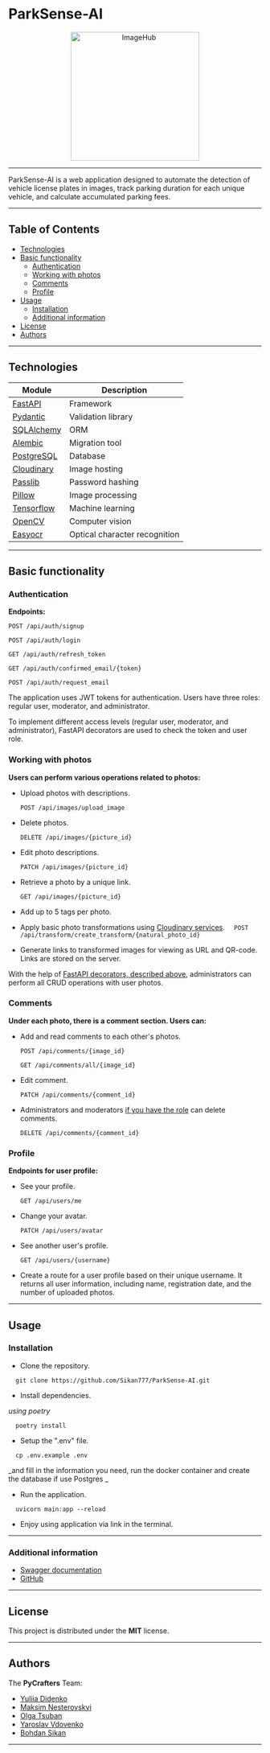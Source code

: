 # ParkSense-AI 

<p align="center">
  <img src="http://res.cloudinary.com/dyhtnkitj/image/upload/v1709056165/ImageHubProjectDB/user_1/original_images/ttu63ajzijfgp7ydjinm.jpg"
  alt="ImageHub" width="256" height="256">
</p>

---

ParkSense-AI is a web application designed to automate the detection of vehicle license plates in images, track parking duration for each unique vehicle, and calculate accumulated parking fees.

---

## Table of Contents

- [Technologies](#technologies)
- [Basic functionality](#basic-functionality)
  - [Authentication](#authentication)
  - [Working with photos](#working-with-photos)
  - [Comments](#comments)
  - [Profile](#profile)
- [Usage](#usage)
  - [Installation](#installation)
  - [Additional information](#additional-information)
- [License](#license)
- [Authors](#authors)

---

## Technologies

| **Module**                                           | **Description**    |
| ---------------------------------------------------- | ------------------ |
| [FastAPI](https://fastapi.tiangolo.com/)             | Framework          |
| [Pydantic](https://pydantic-docs.helpmanual.io/)     | Validation library |
| [SQLAlchemy](https://docs.sqlalchemy.org/)           | ORM                |
| [Alembic](https://alembic.sqlalchemy.org/en/latest/) | Migration tool     |
| [PostgreSQL](https://www.postgresql.org/)            | Database           |
| [Cloudinary](https://cloudinary.com/)                | Image hosting      |
| [Passlib](https://passlib.readthedocs.io/en/stable/) | Password hashing   |
| [Pillow](https://pypi.org/project/Pillow/)           | Image processing   |
| [Tensorflow](https://www.tensorflow.org/guide/tensor)| Machine learning   |
| [OpenCV](https://docs.opencv.org/4.x/)               | Computer vision    |
| [Easyocr](https://github.com/JaidedAI/EasyOCR)       | Optical character recognition   |


---

## Basic functionality

### Authentication

**Endpoints:**

```
POST /api/auth/signup
```

```
POST /api/auth/login
```

```
GET /api/auth/refresh_token
```

```
GET /api/auth/confirmed_email/{token}
```

```
POST /api/auth/request_email
```

The application uses JWT tokens for authentication. Users have three roles: regular user, moderator, and administrator.

To implement different access levels (regular user, moderator, and administrator),
FastAPI decorators are used to check the token and user role.

### Working with photos

**Users can perform various operations related to photos:**

- Upload photos with descriptions.
  ```
  POST /api/images/upload_image
  ```
- Delete photos.
  ```
  DELETE /api/images/{picture_id}
  ```
- Edit photo descriptions.
  ```
  PATCH /api/images/{picture_id}
  ```
- Retrieve a photo by a unique link.
  ```
  GET /api/images/{picture_id}
  ```
- Add up to 5 tags per photo.

- Apply basic photo transformations using
  [Cloudinary services](https://cloudinary.com/documentation/image_transformations).
  `  POST /api/transform/create_transform/{natural_photo_id}`
- Generate links to transformed images for viewing as URL and QR-code. Links are stored on the server.

With the help of [FastAPI decorators, described above](#authentication),
administrators can perform all CRUD operations with user photos.

### Comments

**Under each photo, there is a comment section. Users can:**

- Add and read comments to each other's photos.
  ```
  POST /api/comments/{image_id}
  ```
  ```
  GET /api/comments/all/{image_id}
  ```
- Edit comment.
  ```
  PATCH /api/comments/{comment_id}
  ```
- Administrators and moderators [if you have the role](#authentication) can delete comments.
  ```
  DELETE /api/comments/{comment_id}
  ```

### Profile

**Endpoints for user profile:**

- See your profile.
  ```
  GET /api/users/me
  ```
- Change your avatar.
  ```
  PATCH /api/users/avatar
  ```
- See another user's profile.

  ```
  GET /api/users/{username}
  ```

- Create a route for a user profile based on their unique username.
  It returns all user information, including name, registration date, and the number of uploaded photos.

---

## Usage

### Installation

- Clone the repository.

```Shell
  git clone https://github.com/Sikan777/ParkSense-AI.git
```

- Install dependencies.

_using poetry_

```Shell
  poetry install
```

- Setup the ".env" file.

```Shell
  cp .env.example .env
```

_and fill in the information you need, run the docker container and create the database if use Postgres _

- Run the application.

```Shell
  uvicorn main:app --reload
```

- Enjoy using application via link in the terminal.

---

### Additional information


- [Swagger documentation](http://127.0.0.1:8000/docs#)
- [GitHub](https://github.com/Sikan777/ParkSense-AI.git)


---

## License

This project is distributed under the **MIT** license.

---

## Authors

The **PyCrafters** Team:

- [Yuliia Didenko](https://github.com/yulyan407)
- [Maksim Nesterovskyi](https://github.com/legendarym4x)
- [Olga Tsuban](https://github.com/OlgaTsuban)
- [Yaroslav Vdovenko](https://github.com/hedgyv)
- [Bohdan Sikan](https://github.com/Sikan777)

---
